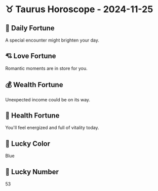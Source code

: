 # ♉ Taurus Horoscope - 2024-11-25

## 🎯 Daily Fortune

A special encounter might brighten your day.

## 💘 Love Fortune

Romantic moments are in store for you.

## 💰 Wealth Fortune

Unexpected income could be on its way.

## 🌱 Health Fortune

You'll feel energized and full of vitality today.

## 🎨 Lucky Color

Blue

## 🔢 Lucky Number

53
